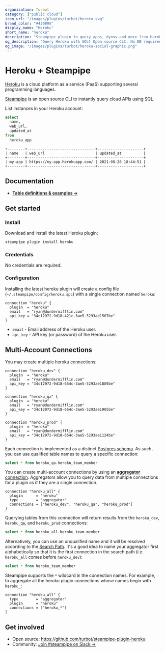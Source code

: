 ```yaml
---
organization: Turbot
category: ["public cloud"]
icon_url: "/images/plugins/turbot/heroku.svg"
brand_color: "#430098"
display_name: "Heroku"
short_name: "heroku"
description: "Steampipe plugin to query apps, dynos and more from Heroku."
og_description: "Query Heroku with SQL! Open source CLI. No DB required."
og_image: "/images/plugins/turbot/heroku-social-graphic.png"
---
```


# Heroku + Steampipe

[Heroku](https://heroku.com) is a cloud platform as a service (PaaS) supporting several programming languages.

[Steampipe](https://steampipe.io) is an open source CLI to instantly query cloud APIs using SQL.

List instances in your Heroku account:

```sql
select
  name,
  web_url,
  updated_at
from
  heroku_app
```

```
+--------+-------------------------------+---------------------+
| name   | web_url                       | updated_at          |
+--------+-------------------------------+---------------------+
| my-app | https://my-app.herokuapp.com/ | 2021-08-28 18:44:51 |
+--------+-------------------------------+---------------------+
```

## Documentation

- **[Table definitions & examples →](/plugins/turbot/heroku/tables)**

## Get started

### Install

Download and install the latest Heroku plugin:

```bash
steampipe plugin install heroku
```

### Credentials

No credentials are required.

### Configuration

Installing the latest heroku plugin will create a config file (`~/.steampipe/config/heroku.spc`) with a single connection named `heroku`:

```hcl
connection "heroku" {
  plugin  = "heroku"
  email   = "ryan@dundermifflin.com"
  api_key = "34c12972-9d18-421c-3ae5-5293ae1507be"
}
```

- `email` - Email address of the Heroku user.
- `api_key` - API key (or password) of the Heroku user.

## Multi-Account Connections

You may create multiple heroku connections:

```hcl
connection "heroku_dev" {
  plugin  = "heroku"
  email   = "ryan@dundermifflin.com"
  api_key = "34c12972-9d18-654c-3ae5-5293ae1889be"
}

connection "heroku_qa" {
  plugin  = "heroku"
  email   = "ryan@dundermifflin.com"
  api_key = "34c12972-9d18-654c-3ae5-5293ae1905be"
}

connection "heroku_prod" {
  plugin  = "heroku"
  email   = "ryan@dundermifflin.com"
  api_key = "34c12972-9d18-654c-3ae5-5293ae1124be"
}
```

Each connection is implemented as a distinct [Postgres schema](https://www.postgresql.org/docs/current/ddl-schemas.html). As such, you can use qualified table names to query a specific connection:

```sql
select * from heroku_qa.heroku_team_member
```

You can create multi-account connections by using an [**aggregator** connection](https://steampipe.io/docs/using-steampipe/managing-connections#using-aggregators). Aggregators allow you to query data from multiple connections for a plugin as if they are a single connection.

```hcl
connection "heroku_all" {
  plugin      = "heroku"
  type        = "aggregator"
  connections = ["heroku_dev", "heroku_qa", "heroku_prod"]
}
```

Querying tables from this connection will return results from the `heroku_dev`, `heroku_qa`, and `heroku_prod` connections:

```sql
select * from heroku_all.heroku_team_member
```

Alternatively, you can use an unqualified name and it will be resolved according to the [Search Path](https://steampipe.io/docs/guides/search-path). It's a good idea to name your aggregator first alphabetically so that it is the first connection in the search path (i.e. `heroku_all` comes before `heroku_dev`):

```sql
select * from heroku_team_member
```

Steampipe supports the `*` wildcard in the connection names. For example, to aggregate all the heroku plugin connections whose names begin with `heroku_`:

```hcl
connection "heroku_all" {
  type        = "aggregator"
  plugin      = "heroku"
  connections = ["heroku_*"]
}
```

## Get involved

- Open source: https://github.com/turbot/steampipe-plugin-heroku
- Community: [Join #steampipe on Slack →](https://turbot.com/community/join)
